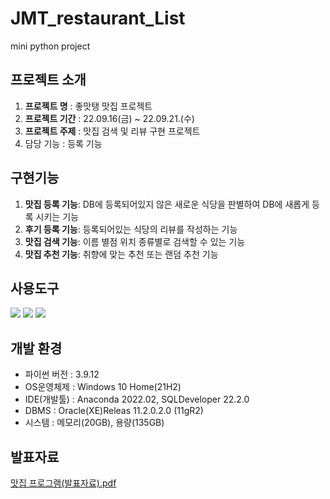 # JMT_restaurant_List
mini python project


## 프로젝트 소개
1. **프로젝트 명** : 좋맛탱 맛집 프로젝트
2. **프로젝트 기간** : 22.09.16(금) ~ 22.09.21.(수)
3. **프로젝트 주제** : 맛집 검색 및 리뷰 구현 프로젝트
4. 담당 기능 : 등록 기능


## <span color=yellow>구현기능</span>

1. **맛집 등록 기능**: DB에 등록되어있지 않은 새로운 식당을 판별하여 DB에 새롭게 등록 시키는 기능
2. **후기 등록 기능**: 등록되어있는 식당의 리뷰를 작성하는 기능
3. **맛집 검색 기능**: 이름 별점 위치 종류별로 검색할 수 있는 기능
4. **맛집 추천 기능**: 취향에 맞는 추천 또는 랜덤 추천 기능<br>

## 사용도구
<div aline=center>
 <img src="http://img.shields.io/badge/Python-3776AB?style=round&logo=Python&logoColor=white" />
 <img src="http://img.shields.io/badge/Oracle-3776AB?style=round&logo=Oracle&logoColor=white" />
 <img src="http://img.shields.io/badge/MySQL-3776AB?style=round&logo=MySQL&logoColor=white" />
 
  </div>

## 개발 환경
- 파이썬 버전 : 3.9.12
- OS운영체제 : Windows 10 Home(21H2)
- IDE(개발툴) : Anaconda 2022.02, SQLDeveloper 22.2.0
- DBMS : Oracle(XE)Releas 11.2.0.2.0 (11gR2)
- 시스템 : 메모리(20GB), 용량(135GB)


## 발표자료

[맛집 프로그램(발표자료).pdf](https://github.com/xhdixhfl/JMT_restaurant_List/files/10544457/default.pdf)

